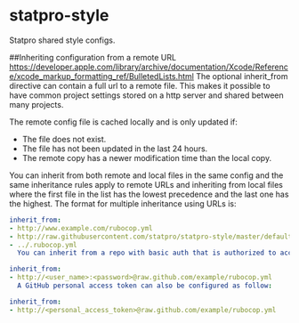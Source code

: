 # statpro-style

Statpro shared style configs.

##Inheriting configuration from a remote URL
https://developer.apple.com/library/archive/documentation/Xcode/Reference/xcode_markup_formatting_ref/BulletedLists.html
The optional inherit_from directive can contain a full url to a remote file. This makes it possible to have common project settings stored on a http server and shared between many projects.

The remote config file is cached locally and is only updated if:

- The file does not exist.
- The file has not been updated in the last 24 hours.
- The remote copy has a newer modification time than the local copy.

You can inherit from both remote and local files in the same config and the same inheritance rules apply to remote URLs and inheriting from local files where the first file in the list has the lowest precedence and the last one has the highest. The format for multiple inheritance using URLs is:

```yaml
inherit_from:
- http://www.example.com/rubocop.yml
- http://raw.githubusercontent.com/statpro/statpro-style/master/default_rubocop.yml
- ../.rubocop.yml
  You can inherit from a repo with basic auth that is authorized to access the repo as follow:
```

```yaml
inherit_from:
- http://<user_name>:<password>@raw.github.com/example/rubocop.yml
  A GitHub personal access token can also be configured as follow:
```

```yaml
inherit_from:
- http://<personal_access_token>@raw.github.com/example/rubocop.yml
```

